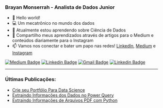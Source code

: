 ### Brayan Monserrah - Analista de Dados Junior

- 👱 Hello world! 
- 💻 Um mecatrônico no mundo dos dados
- 🚀 Atualmente estou aprendendo sobre Ciência de Dados
- 📣 Compartilho meus aprendizados através de artigos para o Medium e conteúdos diariamente para o Instagram
- 📫 Vamos nos conectar e bater um papo nas redes! [LinkedIn](https://linkedin.com/in/brayan-bento), [Medium](https://medium.com/@brayan.bento1) e [Instagram](https://www.instagram.com/brayannmb/)

[![Medium Badge](https://img.shields.io/badge/-Medium-000000?style=flat-square&labelColor=000000&logo=medium&logoColor=white&link=https://brayan-monserrah.medium.com/)](https://medium.com/brayan-monserrah)
[![Linkedin Badge](https://img.shields.io/badge/-LinkedIn-2a6fdb?style=flat-square&logo=Linkedin&logoColor=white&link=https://www.linkedin.com/in/brayan-bento/)](https://www.linkedin.com/in/brayan-bento/) 
[![Gmail Badge](https://img.shields.io/badge/-brayan.bento1@gmail.com-f55951?style=flat-square&logo=Gmail&logoColor=white&link=mailto:brayan.bento1@gmail.com)](mailto:brayan.bento1@gmail.com)
[![Linkedin Badge](https://img.shields.io/badge/-Instagram-1f306e?style=flat-square&logo=Instagram&logoColor=white&link=https://www.instagram.com/brayannmb/)](https://www.instagram.com/brayannmb/) 

------------------------------------------------------------------------------------------------------------------------------------------------------------------

### Últimas Publicações:
* [Crie seu Portfólio Para Data Science](https://medium.com/data-hackers/crie-o-seu-portf%C3%B3lio-para-data-science-8e6525051cb8)
* [Extraindo Informações dos Dados no Power Query](https://brayan-monserrah.medium.com/extraindo-informa%C3%A7%C3%B5es-dos-dados-no-power-query-42918569531a)
* [Extraindo Informações de Arquivos PDF com Python](https://brayan-monserrah.medium.com/extraindo-informa%C3%A7%C3%B5es-de-arquivos-pdf-411b2c55c722)

